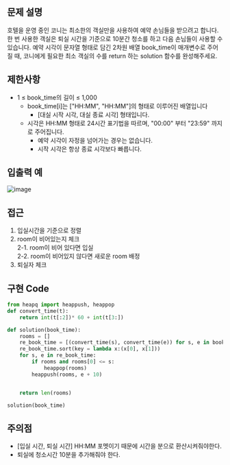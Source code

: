 
## 문제 설명
호텔을 운영 중인 코니는 최소한의 객실만을 사용하여 예약 손님들을 받으려고 합니다. 한 번 사용한 객실은 퇴실 시간을 기준으로 10분간 청소를 하고 다음 손님들이 사용할 수 있습니다.
예약 시각이 문자열 형태로 담긴 2차원 배열 book_time이 매개변수로 주어질 때, 코니에게 필요한 최소 객실의 수를 return 하는 solution 함수를 완성해주세요.

## 제한사항
- 1 ≤ book_time의 길이 ≤ 1,000
    - book_time[i]는 ["HH:MM", "HH:MM"]의 형태로 이루어진 배열입니다
        - [대실 시작 시각, 대실 종료 시각] 형태입니다.
    - 시각은 HH:MM 형태로 24시간 표기법을 따르며, "00:00" 부터 "23:59" 까지로 주어집니다.
        - 예약 시각이 자정을 넘어가는 경우는 없습니다.
        - 시작 시각은 항상 종료 시각보다 빠릅니다.

## 입출력 예
![image](https://github.com/user-attachments/assets/e12eee4d-defe-4a08-a7a3-bbc7f0d2947d)


## 접근
1. 입실시간을 기준으로 정렬
2. room이 비어있는지 체크 </br>
    2-1. room이 비어 있다면 입실 </br>
    2-2. room이 비어있지 않다면 새로운 room 배정
3. 퇴실자 체크


## 구현 Code
```python 
from heapq import heappush, heappop
def convert_time(t):
    return int(t[:2])* 60 + int(t[3:])

def solution(book_time):
    rooms = []
    re_book_time = [(convert_time(s), convert_time(e)) for s, e in book_time]
    re_book_time.sort(key = lambda x:(x[0], x[1]))
    for s, e in re_book_time:
        if rooms and rooms[0] <= s:
            heappop(rooms)
        heappush(rooms, e + 10)


    return len(rooms)

solution(book_time)
```

## 주의점
- [입실 시간, 퇴실 시간] HH:MM 포멧이기 때문에 시간을 분으로 환산시켜줘야한다.
- 퇴실에 청소시간 10분을 추가해줘야 한다.
